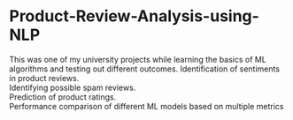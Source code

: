 # Product-Review-Analysis-using-NLP
This was one of my university projects while learning the basics of ML algorithms and testing out different outcomes.
Identification of sentiments in product reviews.  
Identifying possible spam reviews.  
Prediction of product ratings.  
Performance comparison of different ML models based on multiple metrics
